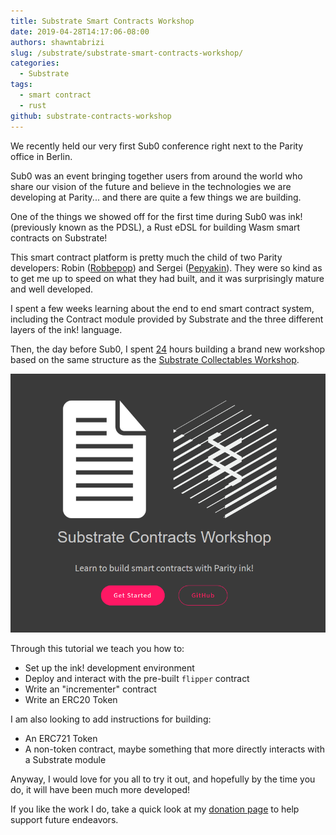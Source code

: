 ```yaml
---
title: Substrate Smart Contracts Workshop
date: 2019-04-28T14:17:06-08:00
authors: shawntabrizi
slug: /substrate/substrate-smart-contracts-workshop/
categories:
  - Substrate
tags:
  - smart contract
  - rust
github: substrate-contracts-workshop
---
```


We recently held our very first Sub0 conference right next to the Parity office in Berlin.

Sub0 was an event bringing together users from around the world who share our vision of the future and believe in the technologies we are developing at Parity... and there are quite a few things we are building.

One of the things we showed off for the first time during Sub0 was ink! (previously known as the PDSL), a Rust eDSL for building Wasm smart contracts on Substrate!

This smart contract platform is pretty much the child of two Parity developers: Robin ([Robbepop](https://github.com/Robbepop)) and Sergei ([Pepyakin](https://github.com/pepyakin)). They were so kind as to get me up to speed on what they had built, and it was surprisingly mature and well developed.

I spent a few weeks learning about the end to end smart contract system, including the Contract module provided by Substrate and the three different layers of the ink! language.

Then, the day before Sub0, I spent [2](https://github.com/shawntabrizi/substrate-contracts-workshop/commit/c6e0223018c17841e342dccc47842a8e18afab55)[4](https://github.com/shawntabrizi/substrate-contracts-workshop/commit/7c26536795e80e0504575dfccf8f8c8871f3eaf4) hours building a brand new workshop based on the same structure as the [Substrate Collectables Workshop](https://github.com/shawntabrizi/substrate-collectables-workshop).

[![](/assets/images/img_5cccc806a30b1.png)](https://github.com/shawntabrizi/substrate-contracts-workshop)

Through this tutorial we teach you how to:

- Set up the ink! development environment
- Deploy and interact with the pre-built `flipper` contract
- Write an "incrementer" contract
- Write an ERC20 Token

I am also looking to add instructions for building:

- An ERC721 Token
- A non-token contract, maybe something that more directly interacts with a Substrate module

Anyway, I would love for you all to try it out, and hopefully by the time you do, it will have been much more developed!

If you like the work I do, take a quick look at my [donation page](https://shawntabrizi.com/donate/) to help support future endeavors.
